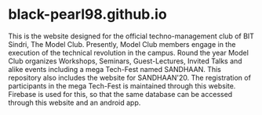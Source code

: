 # black-pearl98.github.io

This is the website designed for the official techno-management club of BIT Sindri, The Model Club.
Presently, Model Club members engage in the execution of the technical revolution in the campus.
Round the year Model Club organizes Workshops, Seminars, Guest-Lectures, Invited Talks and alike events including a mega Tech-Fest named SANDHAAN. 
This repository also includes the website for SANDHAAN'20. The registration of participants in the mega Tech-Fest is maintained through this website. Firebase is used for this, so that the same database can be accessed through this website and an android app.
